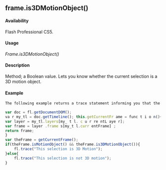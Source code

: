 ## frame.is3DMotionObject()

#### Availability

Flash Professional CS5.

#### Usage

*Frame.is3DMotionObject()*

#### Description

Method; a Boolean value. Lets you know whether the current selection is a 3D motion object.

#### Example

```javascript
The following example returns a trace statement informing you that the current selection is or is not a 3D motion object.

var doc = fl.getDocumentDOM();
va r my_tl = doc.getTimeline(); this.getCurrentFr ame = func t i o n(){
var layer = my_tl.layers[my_ t l. c u r re ntL aye r]; 
var frame = layer .frame s[my_t l.curr entFrame] ;
return frame;
}
var theFrame = getCurrentFrame(); 
if(theFrame.isMotionObject() && theFrame.is3DMotionObject()){ 
    fl.trace("This selection is 3D Motion");
}else{
    fl.trace("This selection is not 3D motion");
}

```